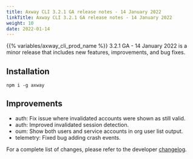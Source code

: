 ```yaml
---
title: Axway CLI 3.2.1 GA release notes - 14 January 2022
linkTitle: Axway CLI 3.2.1 GA release notes - 14 January 2022
weight: 10
date: 2022-01-14
---
```


{{% variables/axway_cli_prod_name %}} 3.2.1 GA - 14 January 2022 is a minor release that includes new features, improvements, and bug fixes.

## Installation

```
npm i -g axway
```

## Improvements

* auth: Fix issue where invalidated accounts were shown as still valid.
* auth: Improved invalidated session detection.
* oum: Show both users and service accounts in org user list output.
* telemetry: Fixed bug adding crash events.

For a complete list of changes, please refer to the developer [changelog](https://github.com/appcelerator/amplify-tooling/blob/master/docs/Release%20Notes/Axway%20CLI%203.2.1.md).
